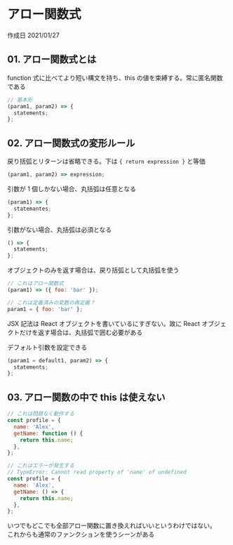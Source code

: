# アロー関数式

作成日 2021/01/27

## 01. アロー関数式とは

function 式に比べてより短い構文を持ち、this の値を束縛する。常に匿名関数である

```javascript
// 基本形
(param1, param2) => {
  statements;
};
```

## 02. アロー関数式の変形ルール

戻り括弧とリターンは省略できる。下は `{ return expression }` と等価

```javascript
(param1, param2) => expression;
```

引数が 1 個しかない場合、丸括弧は任意となる

```javascript
(param1) => {
  statemantes;
};
```

引数がない場合、丸括弧は必須となる

```javascript
() => {
  statements;
};
```

オブジェクトのみを返す場合は、戻り括弧として丸括弧を使う

```javascript
// これはアロー関数式
(param1) => ({ foo: 'bar' });

// これは定義済みの変数の再定義？
param1 = { foo: 'bar' };
```

JSX 記法は React オブジェクトを書いているにすぎない。故に React オブジェクトだけを返す場合は、丸括弧で囲む必要がある

デフォルト引数を設定できる

```javascript
(param1 = default1, param2) => {
  statements;
};
```

## 03. アロー関数の中で this は使えない

```javascript
// これは問題なく動作する
const profile = {
  name: 'Alex',
  getName: function () {
    return this.name;
  },
};

// これはエラーが発生する
// TypeError: Cannot read property of 'name' of undefined
const profile = {
  name: 'Alex',
  getName: () => {
    return this.name;
  },
};
```

いつでもどこでも全部アロー関数に置き換えればいいというわけではない。\
これからも通常のファンクションを使うシーンがある
